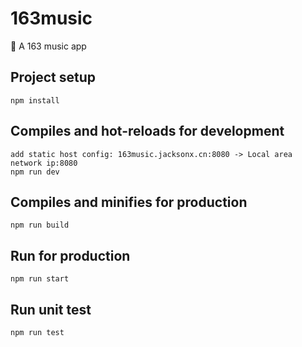# 163music
🎵 A 163 music app

## Project setup
```
npm install
```

## Compiles and hot-reloads for development
```
add static host config: 163music.jacksonx.cn:8080 -> Local area network ip:8080
npm run dev
```

## Compiles and minifies for production
```
npm run build
```

## Run for production
```
npm run start
```

## Run unit test
```
npm run test
```
